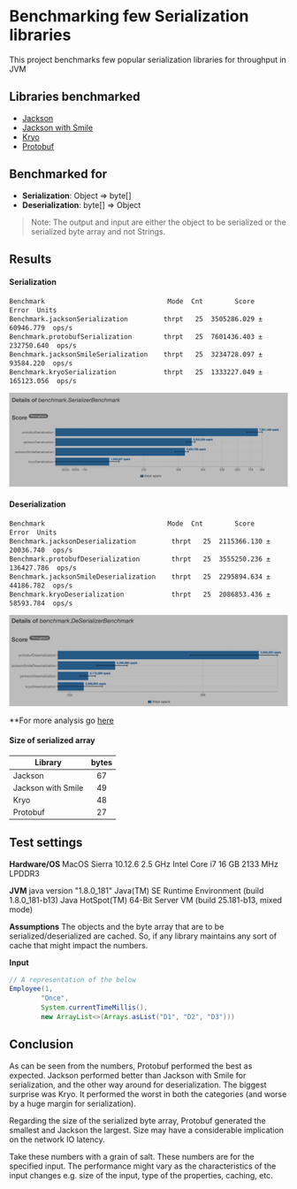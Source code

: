 # Benchmarking few Serialization libraries

This project benchmarks few popular serialization libraries for throughput in JVM

## Libraries benchmarked

- [Jackson](https://github.com/FasterXML/jackson-databind)
- [Jackson with Smile](https://github.com/FasterXML/jackson-dataformats-binary/tree/master/smile)
- [Kryo](https://github.com/EsotericSoftware/kryo)
- [Protobuf](https://github.com/protocolbuffers/protobuf)

## Benchmarked for

- **Serialization**: Object => byte[]
- **Deserialization**: byte[] => Object

> Note: The output and input are either the object to be serialized or the serialized byte array and not Strings.

## Results

#### Serialization

```
Benchmark                               Mode  Cnt        Score        Error  Units
Benchmark.jacksonSerialization         thrpt   25  3505286.029 ±  60946.779  ops/s
Benchmark.protobufSerialization        thrpt   25  7601436.403 ± 232750.640  ops/s
Benchmark.jacksonSmileSerialization    thrpt   25  3234728.097 ±  93584.220  ops/s
Benchmark.kryoSerialization            thrpt   25  1333227.049 ± 165123.056  ops/s
```

![Serialization](serialization_benchmark.jpeg)

#### Deserialization

```
Benchmark                               Mode  Cnt        Score        Error  Units
Benchmark.jacksonDeserialization         thrpt   25  2115366.130 ±  20036.740  ops/s
Benchmark.protobufDeserialization        thrpt   25  3555250.236 ± 136427.786  ops/s
Benchmark.jacksonSmileDeserialization    thrpt   25  2295894.634 ±  44186.782  ops/s
Benchmark.kryoDeserialization            thrpt   25  2086853.436 ±  58593.784  ops/s
```

![Serialization](deserialization_benchmark.jpeg)

\*\*For more analysis go [here](http://jmh.morethan.io/?source=https://gist.githubusercontent.com/hariharanv01/ccd5e40bf0eea9ab0f9baf16149f8749/raw/26feb5cf0687ec39483faef95aa88e1289a6fb4c/jmh-result.json)

#### Size of serialized array

| Library            | bytes |
| ------------------ | :---: |
| Jackson            |  67   |
| Jackson with Smile |  49   |
| Kryo               |  48   |
| Protobuf           |  27   |

## Test settings

**Hardware/OS**
MacOS Sierra 10.12.6
2.5 GHz Intel Core i7
16 GB 2133 MHz LPDDR3

**JVM**
java version "1.8.0_181"
Java(TM) SE Runtime Environment (build 1.8.0_181-b13)
Java HotSpot(TM) 64-Bit Server VM (build 25.181-b13, mixed mode)

**Assumptions**
The objects and the byte array that are to be serialized/deserialized are cached. So, if any library maintains any sort of cache that might impact the numbers.

**Input**

```java
// A representation of the below
Employee(1,
        "Once",
        System.currentTimeMillis(),
        new ArrayList<>(Arrays.asList("D1", "D2", "D3")))
```

## Conclusion

As can be seen from the numbers, Protobuf performed the best as expected. Jackson performed better than Jackson with Smile for serialization, and the other way around for deserialization. The biggest surprise was Kryo. It performed the worst in both the categories (and worse by a huge margin for serialization).

Regarding the size of the serialized byte array, Protobuf generated the smallest and Jackson the largest. Size may have a considerable implication on the network IO latency.

Take these numbers with a grain of salt. These numbers are for the specified input. The performance might vary as the characteristics of the input changes e.g. size of the input, type of the properties, caching, etc.
